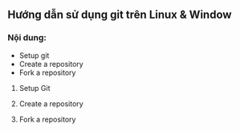 ## Hướng dẫn sử dụng git trên Linux & Window ##

### Nội dung: ###

* Setup git
* Create a repository
* Fork a repository



1. Setup Git







2. Create a repository










3. Fork a repository
